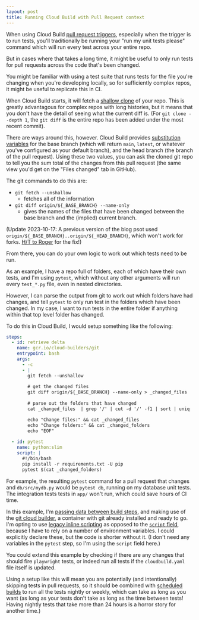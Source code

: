 ```yaml
---
layout: post
title: Running Cloud Build with Pull Request context
---
```

When using Cloud Build [pull request triggers](https://cloud.google.com/build/docs/automating-builds/create-manage-triggers), especially when the trigger is to run tests, you'll traditionally be running your "run my unit tests please" command which will run every test across your entire repo. 

But in cases where that takes a long time, it might be useful to only run tests for pull requests across the code that's been changed. 

You might be familiar with using a test suite that runs tests for the file you're changing when you're developing locally, so for sufficiently complex repos, it might be useful to replicate this in CI. 

When Cloud Build starts, it will fetch a [shallow clone](https://git-scm.com/docs/git-clone#Documentation/git-clone.txt---depthltdepthgt) of your repo. This is greatly advantagous for complex repos with long histories, but it means that you don't have the detail of seeing what the current diff is. (For `git clone --depth 1`, the `git diff` is the entire repo has been added under the most recent commit). 

There are ways around this, however. Cloud Build provides [substitution variables](https://cloud.google.com/build/docs/configuring-builds/substitute-variable-values) for the base branch (which will return `main`, `latest`, or whatever you've configured as your default branch), and the head branch (the branch of the pull request). Using these two values, you can ask the cloned git repo to tell you the sum total of the changes from this pull request (the same view you'd get on the "Files changed" tab in GitHub). 

The git commands to do this are: 

* `git fetch --unshallow`
  * fetches all of the information
* `git diff origin/${_BASE_BRANCH} --name-only`
  * gives the names of the files that have been changed between the base branch and the (implied) current branch.

(Update 2023-10-17: A previous version of the blog psot used `origin/${_BASE_BRANCH}..origin/${_HEAD_BRANCH}`, which won't work for forks. [H/T to Roger](https://github.com/terraform-google-modules/terraform-docs-samples/pull/514) for the fix!)


From there, you can do your own logic to work out which tests need to be run. 

As an example, I have a repo full of folders, each of which have their own tests, and I'm using `pytest`, which without any other arguments will run every `test_*.py` file, even in nested directories. 

However, I can parse the output from git to work out which folders have had changes, and tell `pytest` to only run test in the folders which have been changed. In my case, I want to run tests in the entire folder if anything within that top level folder has changed.

To do this in Cloud Build, I would setup something like the following: 

```yaml
steps:
  - id: retrieve delta
    name: gcr.io/cloud-builders/git
    entrypoint: bash
    args: 
      - -c
      - | 
        git fetch --unshallow
        
        # get the changed files
        git diff origin/${_BASE_BRANCH} --name-only > _changed_files
        
        # parse out the folders that have changed
        cat _changed_files  | grep '/' | cut -d '/' -f1 | sort | uniq | tr '\n' ' ' > _changed_folders

        echo "Change files:" && cat _changed_files
        echo "Change folders:" && cat _changed_folders
        echo "EOF"
  
  - id: pytest
    name: python:slim
    script: |
      #!/bin/bash
      pip install -r requirements.txt -U pip
      pytest $(cat _changed_folders)
```

For example, the resulting `pytest` command for a pull request that changes and `db/src/mydb.py` would be `pytest db`, running on my database unit tests. The integration tests tests in `app/` won't run, which could save hours of CI time. 

In this example, I'm [passing data between build steps](https://cloud.google.com/build/docs/configuring-builds/pass-data-between-steps), and making use of the [git cloud builder](https://cloud.google.com/build/docs/cloud-builders), a container with git already installed and ready to go. I'm opting to use [legacy inline scripting](https://cloud.google.com/build/docs/configuring-builds/run-bash-scripts#running_inline_bash_scripts_legacy) as opposed to the [`script` field](https://cloud.google.com/build/docs/configuring-builds/run-bash-scripts#using_substitutions_with_the_script_field), because I have to rely on a number of environment variables. I could explicitly declare these, but the code is shorter without it. (I don't need any variables in the `pytest` step, so I'm using the `script` field here.)

You could extend this example by checking if there are any changes that should fire `playwright` tests, or indeed run all tests if the `cloudbuild.yaml` file itself is updated. 

Using a setup like this will mean you are potentially (and intentionally) skipping tests in pull requests, so it should be combined with [scheduled builds](https://cloud.google.com/build/docs/schedule-builds) to run all the tests nightly or weekly, which can take as long as you want (as long as your tests don't take as long as the time between tests! Having nightly tests that take more than 24 hours is a horror story for another time.)